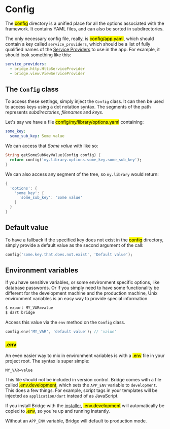 # Config
<p class='lead'>
The <mark>config</mark> directory is a unified place for all the options associated with the framework. It contains
YAML files, and can also be sorted in subdirectories.
</p>

The only necessary config file, really, is <mark>config/app.yaml</mark>, which should contain a key called
`service_providers`, which should be a list of fully qualified names of the [Service Providers](#/core/service-providers)
to use in the app. For example, it should look something like this:

```yaml
service_providers:
  - bridge.http.HttpServiceProvider
  - bridge.view.ViewServiceProvider
```

## The `Config` class
To access these settings, simply inject the `Config` class. It can then be used to access keys using a dot notation
syntax. The segments of the path represents *subdirectories*, *filenames* and *keys*.

Let's say we have a file <mark>config/my/library/options.yaml</mark> containing:

```yaml
some_key:
  some_sub_key: Some value
```

We can access that _Some value_ with like so:

```dart
String getSomeSubKeyValue(Config config) {
  return config('my.library.options.some_key.some_sub_key');
}
```

We can also access any segment of the tree, so `my.library` would return:

```dart
{
  'options': {
    'some_key': {
      'some_sub_key': 'Some value'
    }
  }
}
```

## Default value
To have a fallback if the specified key does not exist in the <mark>config</mark> directory, simply provide a default
value as the second argument of the call:

```dart
config('some.key.that.does.not.exist', 'Default value');
```

## Environment variables
If you have sensitive variables, or some environment specific options, like database passwords. Or if you simply need to
have some functionality be different for the development machine and the production machine, Unix environment variables
is an easy way to provide special information.

```bash
$ export MY_VAR=value
$ dart bridge
```

Access this value via the `env` method on the `Config` class.

```dart
config.env('MY_VAR', 'default value'); // 'value'
```

### <mark>.env</mark>
An even easier way to mix in environment variables is with a <mark>.env</mark> file in your project root. The syntax is
super simple:

```
MY_VAR=value
```

This file should not be included in version control. Bridge comes with a file called <mark>.env.development</mark>,
which sets the `APP_ENV` variable to `development`. This does a few things. For example, script tags in your
templates will be injected as `application/dart` instead of as JavaScript.

If you install Bridge with the [installer](#/installation), <mark>.env.development</mark> will automatically be copied to
<mark>.env</mark>, so you're up and running instantly.

Without an `APP_ENV` variable, Bridge will default to production mode.